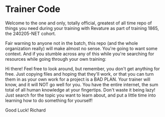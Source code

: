 # Trainer Code

Welcome to the one and only, totally official, greatest of all time repo of things you need during your training with Revature as part of training 1865, the 240205-NET cohort.

Fair warning to anyone not in the batch, this repo (and the whole organization really) will make almost no sense. You're going to want some context. And if you stumble across any of this while you're searching for resources while going through your own training:

Hi there!
Feel free to look around, but remember, you don't get anything for free. Just copying files and hoping that they'll work, or that you can turn them in as your own work for a project is a BAD PLAN. Your trainer will know, and it will NOT go well for you. You have the entire internet, the sum total of all  human knowledge at your fingertips. Don't waste it being lazy! Just search for the topic you want to learn about, and put a little  time into learning how to do something for yourself!

Good Luck!
Richard
